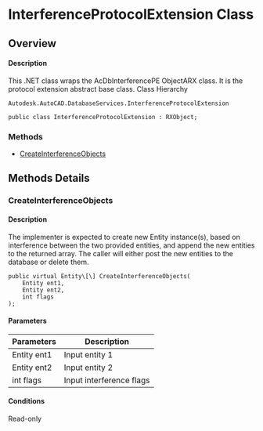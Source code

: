 # InterferenceProtocolExtension Class

## Overview

#### Description
This .NET class wraps the AcDbInterferencePE ObjectARX class. 
It is the protocol extension abstract base class.
Class Hierarchy
```text
Autodesk.AutoCAD.DatabaseServices.InterferenceProtocolExtension
```

```text
public class InterferenceProtocolExtension : RXObject;
```

### Methods

- [CreateInterferenceObjects](#createinterferenceobjects)


## Methods Details

### CreateInterferenceObjects

#### Description
The implementer is expected to create new Entity instance(s), based on interference between the two provided entities, and append the new entities to the returned array. The caller will either post the new entities to the database or delete them.
```text
public virtual Entity\[\] CreateInterferenceObjects(
    Entity ent1, 
    Entity ent2, 
    int flags
);
```

#### Parameters
| Parameters | Description |
| --- | --- |
| Entity ent1 | Input entity 1 |
| Entity ent2 | Input entity 2 |
| int flags | Input interference flags |

#### Conditions
Read-only